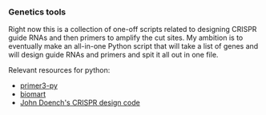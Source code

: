 ### Genetics tools

Right now this is a collection of one-off scripts related to designing CRISPR guide RNAs and then primers to amplify the cut sites. My ambition is to eventually make an all-in-one Python script that will take a list of genes and will design guide RNAs and primers and spit it all out in one file.

Relevant resources for python:

+ [primer3-py](https://pypi.python.org/pypi/primer3-py)
+ [biomart](https://pypi.python.org/pypi/biomart/0.4.0)
+ [John Doench's CRISPR design code](http://tefor.net/crispor/doenchScore.py)

